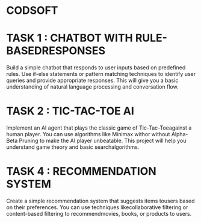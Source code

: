 # CODSOFT

# TASK 1 : CHATBOT WITH RULE-BASEDRESPONSES
Build a simple chatbot that responds to user inputs based on predefined rules. 
Use if-else statements or pattern matching techniques to identify user queries and provide appropriate responses. 
This will give you a basic understanding of natural language processing and conversation flow.

# TASK 2 : TIC-TAC-TOE AI
Implement an AI agent that plays the classic game of Tic-Tac-Toeagainst a human player. 
You can use algorithms like Minimax withor without Alpha-Beta Pruning to make the AI player unbeatable.
This project will help you understand game theory and basic searchalgorithms.

# TASK 4 : RECOMMENDATION SYSTEM
Create a simple recommendation system that suggests items tousers based on their preferences.
You can use techniques likecollaborative filtering or content-based filtering to recommendmovies, books, or products to users.
